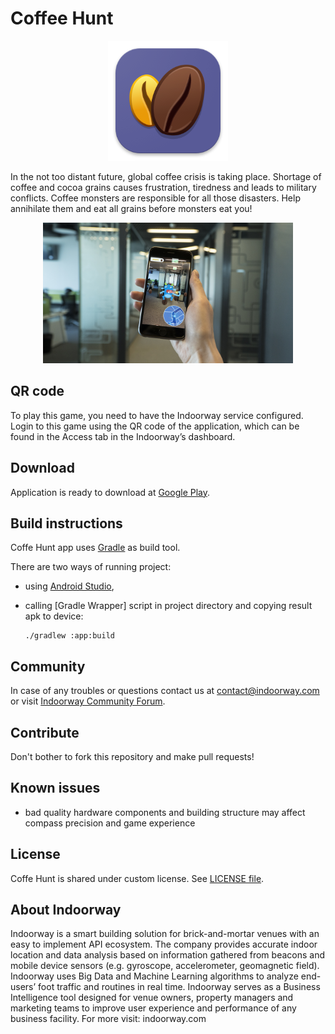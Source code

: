 # Coffee Hunt

<p align="center">
  <img src="./assets/logo.png" alt="Coffe Hunt logo" width="192" height="192" />
</p>

In the not too distant future, global coffee crisis is taking place. Shortage of coffee and cocoa grains causes frustration, tiredness and leads to military conflicts. Coffee monsters are responsible for all those disasters. Help annihilate them and eat all grains before monsters eat you!

<p align="center">
  <img src="./assets/screen.jpg" alt="Coffe Hunt logo" style="max-width: 400px" />
</p>

## QR code

To play this game, you need to have the Indoorway service configured. Login to this game using the QR code of the application, which can be found in the Access tab in the Indoorway’s dashboard.

## Download

Application is ready to download at [Google Play](https://play.google.com/store/apps/details?id=com.indoorway.coffeehunt).

## Build instructions

Coffe Hunt app uses [Gradle](https://gradle.org/) as build tool. 

There are two ways of running project:

- using [Android Studio](https://developer.android.com/studio/index.html),
- calling [Gradle Wrapper] script in project directory and copying result apk to device: 

	```shell
	./gradlew :app:build
	```

## Community

In case of any troubles or questions contact us at [contact@indoorway.com](mailto:contact@indoorway.com) or visit [Indoorway Community Forum](https://community.indoorway.com).

## Contribute

Don't bother to fork this repository and make pull requests!

## Known issues

- bad quality hardware components and building structure may affect compass precision and game experience

## License

Coffe Hunt is shared under custom license. See [LICENSE file](./LICENSE).

## About Indoorway

Indoorway is a smart building solution for brick-and-mortar venues with an easy to implement API ecosystem. The company provides accurate indoor location and data analysis based on information gathered from beacons and mobile device sensors (e.g. gyroscope, accelerometer, geomagnetic field). Indoorway uses Big Data and Machine Learning algorithms to analyze end-users’ foot traffic and routines in real time. Indoorway serves as a Business Intelligence tool designed for venue owners, property managers and marketing teams to improve user experience and performance of any business facility. 
For more visit: indoorway.com